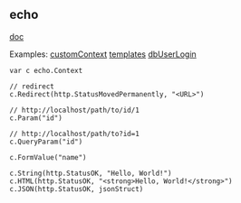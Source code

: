 echo
-

[doc](https://echo.labstack.com/guide)

Examples:
[customContext](https://echo.labstack.com/guide/context)
[templates](https://echo.labstack.com/guide/templates)
[dbUserLogin](https://echo.labstack.com/cookbook/twitter)

````
var c echo.Context

// redirect
c.Redirect(http.StatusMovedPermanently, "<URL>")

// http://localhost/path/to/id/1
c.Param("id")

// http://localhost/path/to?id=1
c.QueryParam("id")

c.FormValue("name")

c.String(http.StatusOK, "Hello, World!")
c.HTML(http.StatusOK, "<strong>Hello, World!</strong>")
c.JSON(http.StatusOK, jsonStruct)
````
